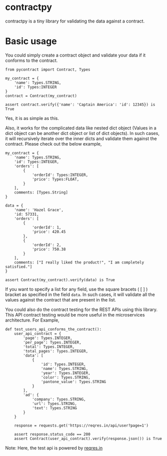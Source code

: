 # contractpy

contractpy is a tiny library for validating the data against a contract.

# Basic usage

You could simply create a contract object and validate your data if it conforms to the contract.
~~~~{.python}
from pycontract import Contract, Types

my_contract = {
    'name': Types.STRING,
    'id': Types:INTEGER
}
contract = Contract(my_contract)

assert contract.verify({'name': 'Captain America': 'id': 12345}) is True
~~~~
Yes, it is as simple as this.

Also, it works for the complicated data like nested dict object (Values in a dict object can be another dict object or list of dict objects). In such cases, it will recursively iterate over the inner dicts and validate them against the contract. Please check out the below example,

~~~~{.python}
my_contract = {
    'name': Types.STRING,
    'id': Types:INTEGER,
    'orders': [
        {
            'orderId': Types:INTEGER,
            'price': Types:FLOAT,
        }
    ],
    comments: [Types.String]
}

data = {
    'name': 'Hazel Grace',
    'id: 57331,
    'orders': [
        {
            'orderId': 1,
            'price': 420.45
        },
        {
            'orderId': 2,
            'price': 750.38
        }
    ],
    comments: ["I really liked the product!", "I am completely satisfied."]
}

assert Contract(my_contract).verify(data) is True
~~~~

If you want to specify a list for any field, use the square bracets ( [ ] ) bracket as specified in the field `data`. In such cases, it will validate all the values against the contract that are present in the list.

You could also do the contract testing for the REST APIs using this library. This API contract testing would be more useful in the microservices architecture.
For Example,

~~~~{.python}
def test_users_api_conforms_the_contract():
    user_api_contract = {
        'page': Types.INTEGER,
        'per_page': Types.INTEGER,
        'total': Types.INTEGER,
        'total_pages': Types.INTEGER,
        'data': [
            {
                'id': Types.INTEGER,
                'name': Types.STRING,
                'year': Types.INTEGER,
                'color': Types.STRING,
                'pantone_value': Types.STRING
            }
        ],
        'ad': {
            'company': Types.STRING,
            'url': Types.STRING,
            'text': Types.STRING
        }
    }

    response = requests.get('https://reqres.in/api/user?page=1')

    assert response.status_code == 200
    assert Contract(user_api_contract).verify(response.json()) is True
~~~~

Note: Here, the test api is powered by [reqres.in](https://reqres.in/)
